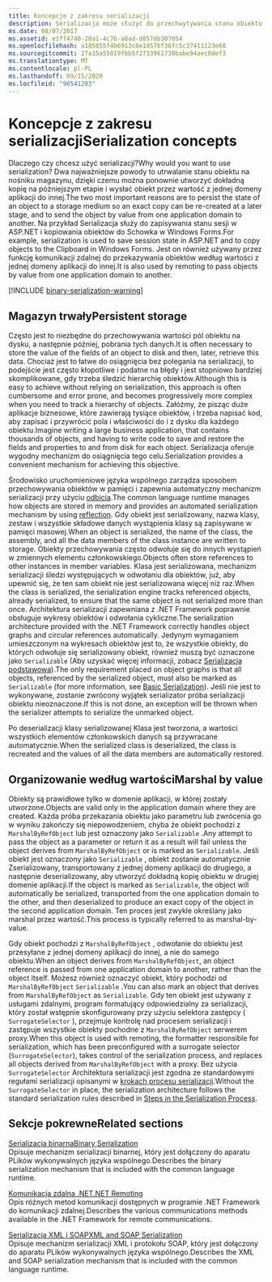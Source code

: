```yaml
---
title: Koncepcje z zakresu serializacji
description: Serializacja może służyć do przechwytywania stanu obiektu, aby można było utworzyć kopię lub wysłać obiekt przez wartość z jednej domeny aplikacji do innej.
ms.date: 08/07/2017
ms.assetid: e1ff4740-20a1-4c76-a8ad-d857db307054
ms.openlocfilehash: a185855f4b6913c8e1d57bf36fc5c37411123e68
ms.sourcegitcommit: 27a15a55019f6b5f2733961738babe94aec0def3
ms.translationtype: MT
ms.contentlocale: pl-PL
ms.lasthandoff: 09/15/2020
ms.locfileid: "90541203"
---
```

# <a name="serialization-concepts"></a><span data-ttu-id="44438-103">Koncepcje z zakresu serializacji</span><span class="sxs-lookup"><span data-stu-id="44438-103">Serialization concepts</span></span>
<span data-ttu-id="44438-104">Dlaczego czy chcesz użyć serializacji?</span><span class="sxs-lookup"><span data-stu-id="44438-104">Why would you want to use serialization?</span></span> <span data-ttu-id="44438-105">Dwa najważniejsze powody to utrwalanie stanu obiektu na nośniku magazynu, dzięki czemu można ponownie utworzyć dokładną kopię na późniejszym etapie i wysłać obiekt przez wartość z jednej domeny aplikacji do innej.</span><span class="sxs-lookup"><span data-stu-id="44438-105">The two most important reasons are to persist the state of an object to a storage medium so an exact copy can be re-created at a later stage, and to send the object by value from one application domain to another.</span></span> <span data-ttu-id="44438-106">Na przykład Serializacja służy do zapisywania stanu sesji w ASP.NET i kopiowania obiektów do Schowka w Windows Forms.</span><span class="sxs-lookup"><span data-stu-id="44438-106">For example, serialization is used to save session state in ASP.NET and to copy objects to the Clipboard in Windows Forms.</span></span> <span data-ttu-id="44438-107">Jest on również używany przez funkcję komunikacji zdalnej do przekazywania obiektów według wartości z jednej domeny aplikacji do innej.</span><span class="sxs-lookup"><span data-stu-id="44438-107">It is also used by remoting to pass objects by value from one application domain to another.</span></span>

[!INCLUDE [binary-serialization-warning](../../../includes/binary-serialization-warning.md)]

## <a name="persistent-storage"></a><span data-ttu-id="44438-108">Magazyn trwały</span><span class="sxs-lookup"><span data-stu-id="44438-108">Persistent storage</span></span>
<span data-ttu-id="44438-109">Często jest to niezbędne do przechowywania wartości pól obiektu na dysku, a następnie później, pobrania tych danych.</span><span class="sxs-lookup"><span data-stu-id="44438-109">It is often necessary to store the value of the fields of an object to disk and then, later, retrieve this data.</span></span> <span data-ttu-id="44438-110">Chociaż jest to łatwe do osiągnięcia bez polegania na serializacji, to podejście jest często kłopotliwe i podatne na błędy i jest stopniowo bardziej skomplikowane, gdy trzeba śledzić hierarchię obiektów.</span><span class="sxs-lookup"><span data-stu-id="44438-110">Although this is easy to achieve without relying on serialization, this approach is often cumbersome and error prone, and becomes progressively more complex when you need to track a hierarchy of objects.</span></span> <span data-ttu-id="44438-111">Załóżmy, że pisząc duże aplikacje biznesowe, które zawierają tysiące obiektów, i trzeba napisać kod, aby zapisać i przywrócić pola i właściwości do i z dysku dla każdego obiektu.</span><span class="sxs-lookup"><span data-stu-id="44438-111">Imagine writing a large business application, that contains thousands of objects, and having to write code to save and restore the fields and properties to and from disk for each object.</span></span> <span data-ttu-id="44438-112">Serializacja oferuje wygodny mechanizm do osiągnięcia tego celu.</span><span class="sxs-lookup"><span data-stu-id="44438-112">Serialization provides a convenient mechanism for achieving this objective.</span></span>

<span data-ttu-id="44438-113">Środowisko uruchomieniowe języka wspólnego zarządza sposobem przechowywania obiektów w pamięci i zapewnia automatyczny mechanizm serializacji przy użyciu [odbicia](../../framework/reflection-and-codedom/reflection.md).</span><span class="sxs-lookup"><span data-stu-id="44438-113">The common language runtime manages how objects are stored in memory and provides an automated serialization mechanism by using [reflection](../../framework/reflection-and-codedom/reflection.md).</span></span> <span data-ttu-id="44438-114">Gdy obiekt jest serializowany, nazwa klasy, zestaw i wszystkie składowe danych wystąpienia klasy są zapisywane w pamięci masowej.</span><span class="sxs-lookup"><span data-stu-id="44438-114">When an object is serialized, the name of the class, the assembly, and all the data members of the class instance are written to storage.</span></span> <span data-ttu-id="44438-115">Obiekty przechowywania często odwołuje się do innych wystąpień w zmiennych elementu członkowskiego.</span><span class="sxs-lookup"><span data-stu-id="44438-115">Objects often store references to other instances in member variables.</span></span> <span data-ttu-id="44438-116">Klasa jest serializowana, mechanizm serializacji śledzi występujących w odwołaniu dla obiektów, już, aby upewnić się, że ten sam obiekt nie jest serializowana więcej niż raz.</span><span class="sxs-lookup"><span data-stu-id="44438-116">When the class is serialized, the serialization engine tracks referenced objects, already serialized, to ensure that the same object is not serialized more than once.</span></span> <span data-ttu-id="44438-117">Architektura serializacji zapewniana z .NET Framework poprawnie obsługuje wykresy obiektów i odwołania cykliczne.</span><span class="sxs-lookup"><span data-stu-id="44438-117">The serialization architecture provided with the .NET Framework correctly handles object graphs and circular references automatically.</span></span> <span data-ttu-id="44438-118">Jedynym wymaganiem umieszczonym na wykresach obiektów jest to, że wszystkie obiekty, do których odwołuje się serializowany obiekt, również muszą być oznaczone jako `Serializable` (Aby uzyskać więcej informacji, zobacz [Serializacja podstawowa](basic-serialization.md)).</span><span class="sxs-lookup"><span data-stu-id="44438-118">The only requirement placed on object graphs is that all objects, referenced by the serialized object, must also be marked as `Serializable` (for more information, see [Basic Serialization](basic-serialization.md)).</span></span> <span data-ttu-id="44438-119">Jeśli nie jest to wykonywane, zostanie zwrócony wyjątek serializator próba serializacji obiektu nieoznaczone.</span><span class="sxs-lookup"><span data-stu-id="44438-119">If this is not done, an exception will be thrown when the serializer attempts to serialize the unmarked object.</span></span>

<span data-ttu-id="44438-120">Po deserializacji klasy serializowanej Klasa jest tworzona, a wartości wszystkich elementów członkowskich danych są przywracane automatycznie.</span><span class="sxs-lookup"><span data-stu-id="44438-120">When the serialized class is deserialized, the class is recreated and the values of all the data members are automatically restored.</span></span>

## <a name="marshal-by-value"></a><span data-ttu-id="44438-121">Organizowanie według wartości</span><span class="sxs-lookup"><span data-stu-id="44438-121">Marshal by value</span></span>
<span data-ttu-id="44438-122">Obiekty są prawidłowe tylko w domenie aplikacji, w której zostały utworzone.</span><span class="sxs-lookup"><span data-stu-id="44438-122">Objects are valid only in the application domain where they are created.</span></span> <span data-ttu-id="44438-123">Każda próba przekazania obiektu jako parametru lub zwrócenia go w wyniku zakończy się niepowodzeniem, chyba że obiekt pochodzi z `MarshalByRefObject` lub jest oznaczony jako `Serializable` .</span><span class="sxs-lookup"><span data-stu-id="44438-123">Any attempt to pass the object as a parameter or return it as a result will fail unless the object derives from `MarshalByRefObject` or is marked as `Serializable`.</span></span> <span data-ttu-id="44438-124">Jeśli obiekt jest oznaczony jako `Serializable` , obiekt zostanie automatycznie Zserializowany, transportowany z jednej domeny aplikacji do drugiego, a następnie deserializowany, aby utworzyć dokładną kopię obiektu w drugiej domenie aplikacji.</span><span class="sxs-lookup"><span data-stu-id="44438-124">If the object is marked as `Serializable`, the object will automatically be serialized, transported from the one application domain to the other, and then deserialized to produce an exact copy of the object in the second application domain.</span></span> <span data-ttu-id="44438-125">Ten proces jest zwykle określany jako marshal przez wartość.</span><span class="sxs-lookup"><span data-stu-id="44438-125">This process is typically referred to as marshal-by-value.</span></span>

<span data-ttu-id="44438-126">Gdy obiekt pochodzi z `MarshalByRefObject` , odwołanie do obiektu jest przesyłane z jednej domeny aplikacji do innej, a nie do samego obiektu.</span><span class="sxs-lookup"><span data-stu-id="44438-126">When an object derives from `MarshalByRefObject`, an object reference is passed from one application domain to another, rather than the object itself.</span></span> <span data-ttu-id="44438-127">Możesz również oznaczyć obiekt, który pochodzi od `MarshalByRefObject` `Serializable` .</span><span class="sxs-lookup"><span data-stu-id="44438-127">You can also mark an object that derives from `MarshalByRefObject` as `Serializable`.</span></span> <span data-ttu-id="44438-128">Gdy ten obiekt jest używany z usługami zdalnymi, program formatujący odpowiedzialny za serializacji, który został wstępnie skonfigurowany przy użyciu selektora zastępcy ( `SurrogateSelector` ), przejmuje kontrolę nad procesem serializacji i zastępuje wszystkie obiekty pochodne z `MarshalByRefObject` serwerem proxy.</span><span class="sxs-lookup"><span data-stu-id="44438-128">When this object is used with remoting, the formatter responsible for serialization, which has been preconfigured with a surrogate selector (`SurrogateSelector`), takes control of the serialization process, and replaces all objects derived from `MarshalByRefObject` with a proxy.</span></span> <span data-ttu-id="44438-129">Bez użycia `SurrogateSelector` Architektura serializacji jest zgodna ze standardowymi regułami serializacji opisanymi w [krokach procesu serializacji](steps-in-the-serialization-process.md).</span><span class="sxs-lookup"><span data-stu-id="44438-129">Without the `SurrogateSelector` in place, the serialization architecture follows the standard serialization rules described in [Steps in the Serialization Process](steps-in-the-serialization-process.md).</span></span>  

## <a name="related-sections"></a><span data-ttu-id="44438-130">Sekcje pokrewne</span><span class="sxs-lookup"><span data-stu-id="44438-130">Related sections</span></span>  
 [<span data-ttu-id="44438-131">Serializacja binarna</span><span class="sxs-lookup"><span data-stu-id="44438-131">Binary Serialization</span></span>](binary-serialization.md)  
 <span data-ttu-id="44438-132">Opisuje mechanizm serializacji binarnej, który jest dołączony do aparatu PLików wykonywalnych języka wspólnego.</span><span class="sxs-lookup"><span data-stu-id="44438-132">Describes the binary serialization mechanism that is included with the common language runtime.</span></span>  
  
 <span data-ttu-id="44438-133">[Komunikacja zdalna .NET](/previous-versions/dotnet/netframework-4.0/72x4h507(v=vs.100))</span><span class="sxs-lookup"><span data-stu-id="44438-133">[.NET Remoting](/previous-versions/dotnet/netframework-4.0/72x4h507(v=vs.100))</span></span>\
 <span data-ttu-id="44438-134">Opis różnych metod komunikacji dostępnych w programie .NET Framework do komunikacji zdalnej.</span><span class="sxs-lookup"><span data-stu-id="44438-134">Describes the various communications methods available in the .NET Framework for remote communications.</span></span>  
  
 [<span data-ttu-id="44438-135">Serializacja XML i SOAP</span><span class="sxs-lookup"><span data-stu-id="44438-135">XML and SOAP Serialization</span></span>](xml-and-soap-serialization.md)  
 <span data-ttu-id="44438-136">Opisuje mechanizm serializacji XML i protokołu SOAP, który jest dołączony do aparatu PLików wykonywalnych języka wspólnego.</span><span class="sxs-lookup"><span data-stu-id="44438-136">Describes the XML and SOAP serialization mechanism that is included with the common language runtime.</span></span>
